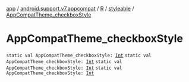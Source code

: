 [app](../../../index.md) / [android.support.v7.appcompat](../../index.md) / [R](../index.md) / [styleable](index.md) / [AppCompatTheme_checkboxStyle](.)

# AppCompatTheme_checkboxStyle

`static val AppCompatTheme_checkboxStyle: `[`Int`](https://kotlinlang.org/api/latest/jvm/stdlib/kotlin/-int/index.html)
`static val AppCompatTheme_checkboxStyle: `[`Int`](https://kotlinlang.org/api/latest/jvm/stdlib/kotlin/-int/index.html)
`static val AppCompatTheme_checkboxStyle: `[`Int`](https://kotlinlang.org/api/latest/jvm/stdlib/kotlin/-int/index.html)
`static val AppCompatTheme_checkboxStyle: `[`Int`](https://kotlinlang.org/api/latest/jvm/stdlib/kotlin/-int/index.html)